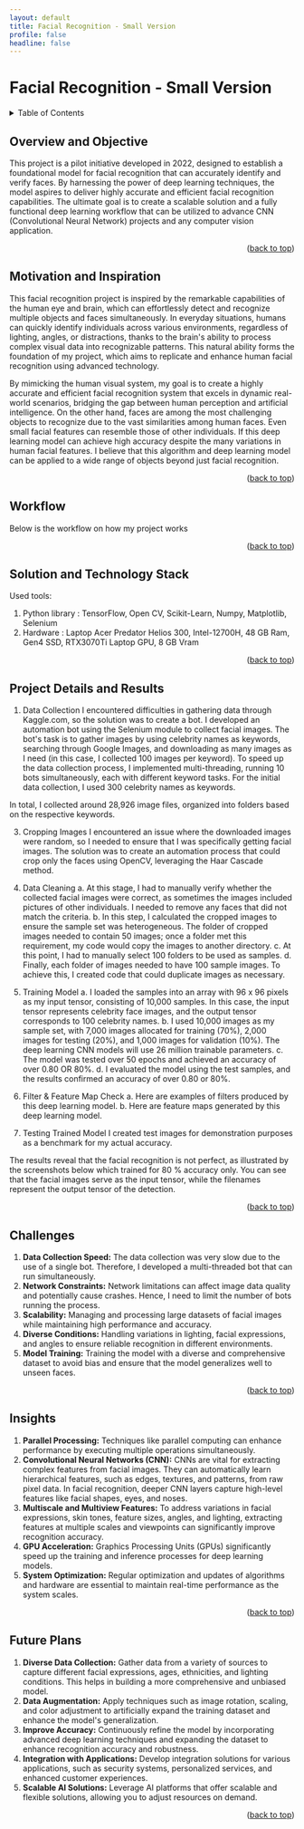 ```yaml
---
layout: default
title: Facial Recognition - Small Version
profile: false
headline: false
---
```


<a id="readme-top"></a>

# Facial Recognition - Small Version

<!-- TABLE OF CONTENTS -->
<details>
  <summary>Table of Contents</summary>
  <ol>
    <li> <a href="#overview-and-objective">Overview and Objective</a></li>
    <li><a href="#motivation-and-inspiration">Motivation and Inspiration</a></li>
    <li><a href="#workflow">Workflow</a></li>
    <li><a href="#solution-and-technology-stack">Solution and Technology Stack</a></li>
    <li><a href="#project-details-and-results">Project Details and Results</a></li>
    <li><a href="#challenges">Challenges</a></li>
    <li><a href="#insights">Insights</a></li>
    <li><a href="#future-plans">Future Plans</a></li>
  </ol>
</details>

## Overview and Objective
This project is a pilot initiative developed in 2022, designed to establish a foundational model for facial recognition that can accurately identify and verify faces. By harnessing the power of deep learning techniques, the model aspires to deliver highly accurate and efficient facial recognition capabilities. The ultimate goal is to create a scalable solution and a fully functional deep learning workflow that can be utilized to advance CNN (Convolutional Neural Network) projects and any computer vision application.

<p align="right">(<a href="#readme-top">back to top</a>)</p>

## Motivation and Inspiration
This facial recognition project is inspired by the remarkable capabilities of the human eye and brain, which can effortlessly detect and recognize multiple objects and faces simultaneously. In everyday situations, humans can quickly identify individuals across various environments, regardless of lighting, angles, or distractions, thanks to the brain's ability to process complex visual data into recognizable patterns. This natural ability forms the foundation of my project, which aims to replicate and enhance human facial recognition using advanced technology.

By mimicking the human visual system, my goal is to create a highly accurate and efficient facial recognition system that excels in dynamic real-world scenarios, bridging the gap between human perception and artificial intelligence. On the other hand, faces are among the most challenging objects to recognize due to the vast similarities among human faces. Even small facial features can resemble those of other individuals. If this deep learning model can achieve high accuracy despite the many variations in human facial features. I believe that this algorithm and deep learning model can be applied to a wide range of objects beyond just facial recognition.

<p align="right">(<a href="#readme-top">back to top</a>)</p>

## Workflow
Below is the workflow on how my project works

<p align="right">(<a href="#readme-top">back to top</a>)</p>

## Solution and Technology Stack
Used tools:
1. Python library : TensorFlow, Open CV, Scikit-Learn, Numpy, Matplotlib, Selenium
2. Hardware : Laptop Acer Predator Helios 300, Intel-12700H, 48 GB Ram, Gen4 SSD, RTX3070Ti Laptop GPU, 8 GB Vram

<p align="right">(<a href="#readme-top">back to top</a>)</p>

## Project Details and Results
1. Data Collection
I encountered difficulties in gathering data through Kaggle.com, so the solution was to create a bot. I developed an automation bot using the Selenium module to collect facial images. The bot's task is to gather images by using celebrity names as keywords, searching through Google Images, and downloading as many images as I need (in this case, I collected 100 images per keyword). To speed up the data collection process, I implemented multi-threading, running 10 bots simultaneously, each with different keyword tasks. For the initial data collection, I used 300 celebrity names as keywords.

In total, I collected around 28,926 image files, organized into folders based on the respective keywords.

3. Cropping Images
I encountered an issue where the downloaded images were random, so I needed to ensure that I was specifically getting facial images. The solution was to create an automation process that could crop only the faces using OpenCV, leveraging the Haar Cascade method.

5. Data Cleaning
a. At this stage, I had to manually verify whether the collected facial images were correct, as sometimes the images included pictures of other individuals. I needed to remove any faces that did not match the criteria.
b. In this step, I calculated the cropped images to ensure the sample set was heterogeneous. The folder of cropped images needed to contain 50 images; once a folder met this requirement, my code would copy the images to another directory.
c. At this point, I had to manually select 100 folders to be used as samples.
d. Finally, each folder of images needed to have 100 sample images. To achieve this, I created code that could duplicate images as necessary.

7. Training Model
a. I loaded the samples into an array with 96 x 96 pixels as my input tensor, consisting of 10,000 samples. In this case, the input tensor represents celebrity face images, and the output tensor corresponds to 100 celebrity names.
b. I used 10,000 images as my sample set, with 7,000 images allocated for training (70%), 2,000 images for testing (20%), and 1,000 images for validation (10%). The deep learning CNN models will use 26 million trainable parameters.
c. The model was tested over 50 epochs and achieved an accuracy of over 0.80 OR 80%.
d. I evaluated the model using the test samples, and the results confirmed an accuracy of over 0.80 or 80%.

9. Filter & Feature Map Check
a. Here are examples of filters produced by this deep learning model.
b. Here are feature maps generated by this deep learning model.

11. Testing Trained Model
I created test images for demonstration purposes as a benchmark for my actual accuracy.

The results reveal that the facial recognition is not perfect, as illustrated by the screenshots below which trained for 80 % accuracy only. You can see that the facial images serve as the input tensor, while the filenames represent the output tensor of the detection.

<p align="right">(<a href="#readme-top">back to top</a>)</p>

## Challenges
1. **Data Collection Speed:** The data collection was very slow due to the use of a single bot. Therefore, I developed a multi-threaded bot that can run simultaneously.
2. **Network Constraints:** Network limitations can affect image data quality and potentially cause crashes. Hence, I need to limit the number of bots running the process.
3. **Scalability:** Managing and processing large datasets of facial images while maintaining high performance and accuracy.
4. **Diverse Conditions:** Handling variations in lighting, facial expressions, and angles to ensure reliable recognition in different environments.
5. **Model Training:** Training the model with a diverse and comprehensive dataset to avoid bias and ensure that the model generalizes well to unseen faces.

<p align="right">(<a href="#readme-top">back to top</a>)</p>

## Insights
1. **Parallel Processing:** Techniques like parallel computing can enhance performance by executing multiple operations simultaneously.
2. **Convolutional Neural Networks (CNN):** CNNs are vital for extracting complex features from facial images. They can automatically learn hierarchical features, such as edges, textures, and patterns, from raw pixel data. In facial recognition, deeper CNN layers capture high-level features like facial shapes, eyes, and noses.
3. **Multiscale and Multiview Features:** To address variations in facial expressions, skin tones, feature sizes, angles, and lighting, extracting features at multiple scales and viewpoints can significantly improve recognition accuracy.
4. **GPU Acceleration:** Graphics Processing Units (GPUs) significantly speed up the training and inference processes for deep learning models.
5. **System Optimization:** Regular optimization and updates of algorithms and hardware are essential to maintain real-time performance as the system scales.

<p align="right">(<a href="#readme-top">back to top</a>)</p>

## Future Plans
1. **Diverse Data Collection:** Gather data from a variety of sources to capture different facial expressions, ages, ethnicities, and lighting conditions. This helps in building a more comprehensive and unbiased model.
2. **Data Augmentation:** Apply techniques such as image rotation, scaling, and color adjustment to artificially expand the training dataset and enhance the model's generalization.
3. **Improve Accuracy:** Continuously refine the model by incorporating advanced deep learning techniques and expanding the dataset to enhance recognition accuracy and robustness.
4. **Integration with Applications:** Develop integration solutions for various applications, such as security systems, personalized services, and enhanced customer experiences.
5. **Scalable AI Solutions:** Leverage AI platforms that offer scalable and flexible solutions, allowing you to adjust resources on demand.

<p align="right">(<a href="#readme-top">back to top</a>)</p>
